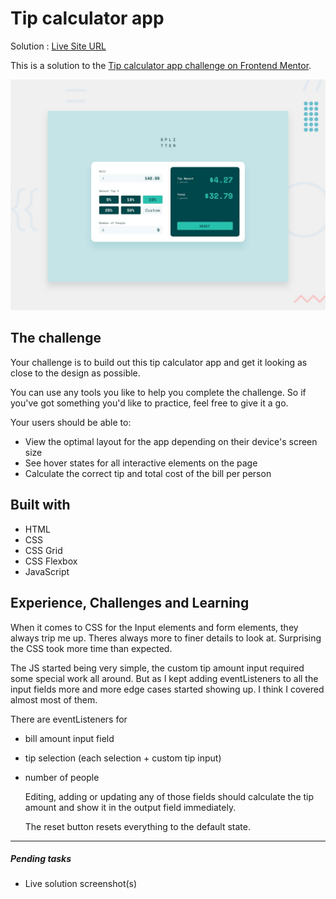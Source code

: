# Tip calculator app

Solution : [Live Site URL](https://frontend-mentor-challenges-ecru.vercel.app/tip-calculator-app/)

This is a solution to the [Tip calculator app challenge on Frontend Mentor](https://www.frontendmentor.io/challenges/tip-calculator-app-ugJNGbJUX).

![Design preview for the Tip calculator app coding challenge](./design/desktop-preview.jpg)

## The challenge

Your challenge is to build out this tip calculator app and get it looking as close to the design as possible.

You can use any tools you like to help you complete the challenge. So if you've got something you'd like to practice, feel free to give it a go.

Your users should be able to:

- View the optimal layout for the app depending on their device's screen size
- See hover states for all interactive elements on the page
- Calculate the correct tip and total cost of the bill per person

## Built with

- HTML
- CSS
- CSS Grid
- CSS Flexbox
- JavaScript

## Experience, Challenges and Learning

When it comes to CSS for the Input elements and form elements, they always trip me up. Theres always more to finer details to look at. Surprising the CSS took more time than expected.

The JS started being very simple, the custom tip amount input required some special work all around. But as I kept adding eventListeners to all the input fields more and more edge cases started showing up. I think I covered almost most of them.

There are eventListeners for

- bill amount input field
- tip selection (each selection + custom tip input)
- number of people

  Editing, adding or updating any of those fields should calculate the tip amount and show it in the output field immediately.

  The reset button resets everything to the default state.

---

##### Pending tasks

- Live solution screenshot(s)
